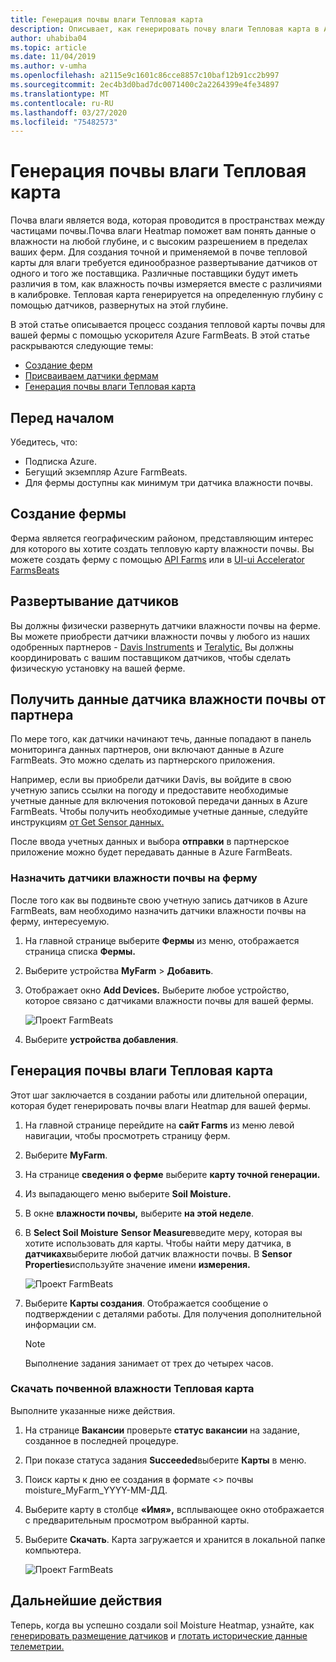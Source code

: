 ```yaml
---
title: Генерация почвы влаги Тепловая карта
description: Описывает, как генерировать почву влаги Тепловая карта в Azure FarmBeats
author: uhabiba04
ms.topic: article
ms.date: 11/04/2019
ms.author: v-umha
ms.openlocfilehash: a2115e9c1601c86cce8857c10baf12b91cc2b997
ms.sourcegitcommit: 2ec4b3d0bad7dc0071400c2a2264399e4fe34897
ms.translationtype: MT
ms.contentlocale: ru-RU
ms.lasthandoff: 03/27/2020
ms.locfileid: "75482573"
---
```

# <a name="generate-soil-moisture-heatmap"></a>Генерация почвы влаги Тепловая карта

Почва влаги является вода, которая проводится в пространствах между частицами почвы.Почва влаги Heatmap поможет вам понять данные о влажности на любой глубине, и с высоким разрешением в пределах ваших ферм. Для создания точной и применяемой в почве тепловой карты для влаги требуется единообразное развертывание датчиков от одного и того же поставщика. Различные поставщики будут иметь различия в том, как влажность почвы измеряется вместе с различиями в калибровке. Тепловая карта генерируется на определенную глубину с помощью датчиков, развернутых на этой глубине.

В этой статье описывается процесс создания тепловой карты почвы для вашей фермы с помощью ускорителя Azure FarmBeats. В этой статье раскрываются следующие темы:

- [Создание ферм](#create-a-farm)
- [Присваиваем датчики фермам](#get-soil-moisture-sensor-data-from-partner)
- [Генерация почвы влаги Тепловая карта](#generate-soil-moisture-heatmap)

## <a name="before-you-begin"></a>Перед началом

Убедитесь, что:  

- Подписка Azure.
- Бегущий экземпляр Azure FarmBeats.
- Для фермы доступны как минимум три датчика влажности почвы.

## <a name="create-a-farm"></a>Создание фермы

Ферма является географическим районом, представляющим интерес для которого вы хотите создать тепловую карту влажности почвы. Вы можете создать ферму с помощью [API Farms](https://aka.ms/FarmBeatsDatahubSwagger) или в [UI-ui Accelerator FarmsBeats](manage-farms-in-azure-farmbeats.md#create-farms)

## <a name="deploy-sensors"></a>Развертывание датчиков

Вы должны физически развернуть датчики влажности почвы на ферме. Вы можете приобрести датчики влажности почвы у любого из наших одобренных партнеров - [Davis Instruments](https://www.davisinstruments.com/product/enviromonitor-gateway/) и [Teralytic.](https://teralytic.com/) Вы должны координировать с вашим поставщиком датчиков, чтобы сделать физическую установку на вашей ферме.

## <a name="get-soil-moisture-sensor-data-from-partner"></a>Получить данные датчика влажности почвы от партнера

По мере того, как датчики начинают течь, данные попадают в панель мониторинга данных партнеров, они включают данные в Azure FarmBeats. Это можно сделать из партнерского приложения.

Например, если вы приобрели датчики Davis, вы войдите в свою учетную запись ссылки на погоду и предоставите необходимые учетные данные для включения потоковой передачи данных в Azure FarmBeats. Чтобы получить необходимые учетные данные, следуйте инструкциям [от Get Sensor данных.](get-sensor-data-from-sensor-partner.md#get-sensor-data-from-sensor-partners)

После ввода учетных данных и выбора **отправки** в партнерское приложение можно будет передавать данные в Azure FarmBeats.

### <a name="assign-soil-moisture-sensors-to-the-farm"></a>Назначить датчики влажности почвы на ферму

После того как вы подвиньте свою учетную запись датчиков в Azure FarmBeats, вам необходимо назначить датчики влажности почвы на ферму, интересуемую.

1.  На главной странице выберите **Фермы** из меню, отображается страница списка **Фермы.**
2.  Выберите устройства **MyFarm** > **Добавить**.
3.  Отображает окно **Add Devices.** Выберите любое устройство, которое связано с датчиками влажности почвы для вашей фермы.

    ![Проект FarmBeats](./media/get-sensor-data-from-sensor-partner/add-devices-1.png)

4. Выберите **устройства добавления**.     

## <a name="generate-soil-moisture-heatmap"></a>Генерация почвы влаги Тепловая карта

Этот шаг заключается в создании работы или длительной операции, которая будет генерировать почвы влаги Heatmap для вашей фермы.

1.  На главной странице перейдите на **сайт Farms** из меню левой навигации, чтобы просмотреть страницу ферм.
2.  Выберите **MyFarm**.
3.  На странице **сведения о ферме** выберите **карту точной генерации.**
4.  Из выпадающего меню выберите **Soil Moisture.**
5.  В окне **влажности почвы,** выберите **на этой неделе**.
6.  В **Select Soil Moisture** **Sensor Measure**введите меру, которая вы хотите использовать для карты.
    Чтобы найти меру датчика, в **датчиках**выберите любой датчик влажности почвы. В **Sensor Properties**используйте значение имени **измерения.**

    ![Проект FarmBeats](./media/get-sensor-data-from-sensor-partner/soil-moisture-1.png)


7.  Выберите **Карты создания**.
    Отображается сообщение о подтверждении с деталями работы. Для получения дополнительной информации см.

    >[!NOTE]
    > Выполнение задания занимает от трех до четырех часов.

### <a name="download-the-soil-moisture-heatmap"></a>Скачать почвенной влажности Тепловая карта

Выполните указанные ниже действия.

1. На странице **Вакансии** проверьте **статус вакансии** на задание, созданное в последней процедуре.
2. При показе статуса задания **Succeeded**выберите **Карты** в меню.
3. Поиск карты к дню ее создания в формате <> почвы moisture_MyFarm_YYYY-ММ-ДД.
4. Выберите карту в столбце **«Имя»,** всплывающее окно отображается с предварительным просмотром выбранной карты.
5. Выберите **Скачать**. Карта загружается и хранится в локальной папке компьютера.

    ![Проект FarmBeats](./media/get-sensor-data-from-sensor-partner/download-soil-moisture-map-1.png)

## <a name="next-steps"></a>Дальнейшие действия

Теперь, когда вы успешно создали soil Moisture Heatmap, узнайте, как [генерировать размещение датчиков](generate-maps-in-azure-farmbeats.md#sensor-placement-map) и [глотать исторические данные телеметрии.](ingest-historical-telemetry-data-in-azure-farmbeats.md) 
